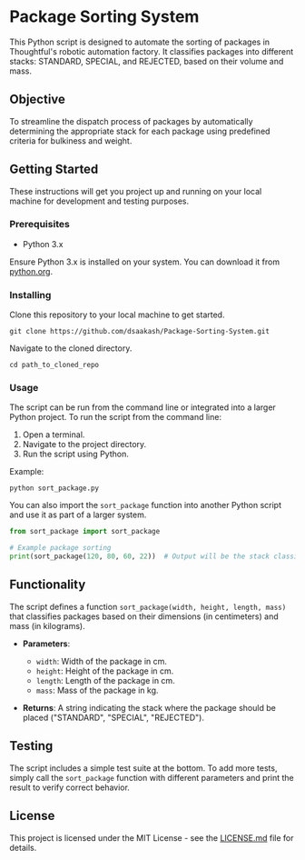 # Package Sorting System

This Python script is designed to automate the sorting of packages in Thoughtful's robotic automation factory. It classifies packages into different stacks: STANDARD, SPECIAL, and REJECTED, based on their volume and mass.

## Objective

To streamline the dispatch process of packages by automatically determining the appropriate stack for each package using predefined criteria for bulkiness and weight.

## Getting Started

These instructions will get you  project up and running on your local machine for development and testing purposes.

### Prerequisites

- Python 3.x

Ensure Python 3.x is installed on your system. You can download it from [python.org](https://www.python.org/downloads/).

### Installing

Clone this repository to your local machine to get started.

```
git clone https://github.com/dsaakash/Package-Sorting-System.git
```

Navigate to the cloned directory.

```
cd path_to_cloned_repo
```

### Usage

The script can be run from the command line or integrated into a larger Python project. To run the script from the command line:

1. Open a terminal.
2. Navigate to the project directory.
3. Run the script using Python.

Example:

```
python sort_package.py
```

You can also import the `sort_package` function into another Python script and use it as part of a larger system.

```python
from sort_package import sort_package

# Example package sorting
print(sort_package(120, 80, 60, 22))  # Output will be the stack classification
```

## Functionality

The script defines a function `sort_package(width, height, length, mass)` that classifies packages based on their dimensions (in centimeters) and mass (in kilograms).

- **Parameters**:
  - `width`: Width of the package in cm.
  - `height`: Height of the package in cm.
  - `length`: Length of the package in cm.
  - `mass`: Mass of the package in kg.

- **Returns**: A string indicating the stack where the package should be placed ("STANDARD", "SPECIAL", "REJECTED").

## Testing

The script includes a simple test suite at the bottom. To add more tests, simply call the `sort_package` function with different parameters and print the result to verify correct behavior.




## License

This project is licensed under the MIT License - see the [LICENSE.md](LICENSE.md) file for details.


